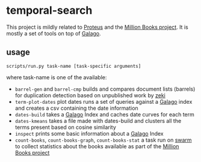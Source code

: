temporal-search
===============

This project is mildly related to [Proteus][proteus] and the [Million Books project][million-books]. It is mostly a set of tools on top of [Galago][galago].

usage
-----

    scripts/run.py task-name [task-specific arguments]

where task-name is one of the available:

 - `barrel-gen` and `barrel-cmp` builds and compares document lists (barrels) for duplication detection based on unpublished work by [zeki](http://cs.umass.edu/~zeki)
 - `term-plot-dates` plot dates runs a set of queries against a [Galago][galago] index and creates a csv containing the date information
 - `dates-build` takes a [Galago][galago] Index and caches date curves for each term
 - `dates-kmeans` takes a file made with dates-build and clusters all the terms present based on cosine similarity
 - `inspect` prints some basic information about a [Galago][galago] Index
 - `count-books`, `count-books-graph`, `count-books-stat` a task run on [swarm](http://cs.umass.edu/~swarm) to collect statistics about the books available as part of the [Million Books project][million-books]

[galago]: http://www.lemurproject.org/galago.php
[proteus]: https://github.com/CIIR/Proteus 
[million-books]: http://books.cs.umass.edu

